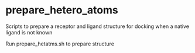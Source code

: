# prepare_hetero_atoms
Scripts to prepare a receptor and ligand structure for docking when a native ligand is not known

Run prepare_hetatms.sh to prepare structure

